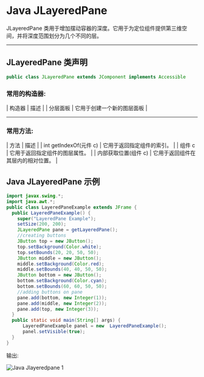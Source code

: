 # Java JLayeredPane



JLayeredPane 类用于增加摆动容器的深度。它用于为定位组件提供第三维空间，并将深度范围划分为几个不同的层。

* * *

## JLayeredPane 类声明

```java
public class JLayeredPane extends JComponent implements Accessible

```

### 常用的构造器:

| 构造器 | 描述 |
| 分层面板 | 它用于创建一个新的图层面板 |

* * *

### 常用方法:

| 方法 | 描述 |
| int getIndexOf(元件 c) | 它用于返回指定组件的索引。 |
| 组件 c | 它用于返回指定组件的图层属性。 |
| 内部获取位置(组件 c) | 它用于返回组件在其层内的相对位置。 |

## Java JLayeredPane 示例

```java
import javax.swing.*;
import java.awt.*;
public class LayeredPaneExample extends JFrame {
  public LayeredPaneExample() {
    super("LayeredPane Example");
    setSize(200, 200);
    JLayeredPane pane = getLayeredPane();
    //creating buttons
    JButton top = new JButton();
    top.setBackground(Color.white);
    top.setBounds(20, 20, 50, 50);
    JButton middle = new JButton();
    middle.setBackground(Color.red);
    middle.setBounds(40, 40, 50, 50);
    JButton bottom = new JButton();
    bottom.setBackground(Color.cyan);
    bottom.setBounds(60, 60, 50, 50);
    //adding buttons on pane
    pane.add(bottom, new Integer(1));
    pane.add(middle, new Integer(2));
    pane.add(top, new Integer(3));
  }
  public static void main(String[] args) {
	  LayeredPaneExample panel = new  LayeredPaneExample();
      panel.setVisible(true);
  }
}

```

输出:

![Java Jlayeredpane 1](../img/70e0de7e5eee922332f98e6bfc0ab996.png)